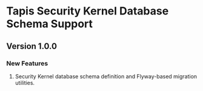 # Tapis Security Kernel Database Schema Support

## Version 1.0.0

### New Features
1. Security Kernel database schema definition and Flyway-based migration utilities. 
